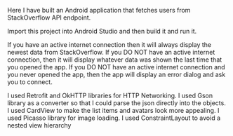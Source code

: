 Here I have built an Android application that fetches users from StackOverflow API endpoint.

Import this project into Android Studio and then build it and run it.

If you have an active internet connection then it will always display the newest data from StackOverflow.
If you DO NOT have an active internet connection, then it will display whatever data was shown the last time that you opened the app.
If you DO NOT have an active internet connection and you never opened the app, then the app will display an error dialog and ask you to connect.

I used Retrofit and OkHTTP libraries for HTTP Networking.
I used Gson library as a converter so that I could parse the json directly into  the objects.
I used CardView to make the list items and avatars look more appealing.
I used Picasso library for image loading.
I used ConstraintLayout to avoid a nested view hierarchy
